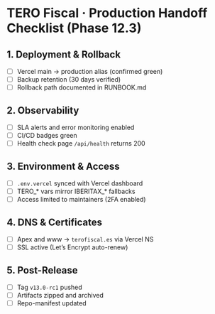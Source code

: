 # TERO Fiscal · Production Handoff Checklist (Phase 12.3)

## 1. Deployment & Rollback
- [ ] Vercel main → production alias (confirmed green)  
- [ ] Backup retention (30 days verified)  
- [ ] Rollback path documented in RUNBOOK.md  

## 2. Observability
- [ ] SLA alerts and error monitoring enabled  
- [ ] CI/CD badges green  
- [ ] Health check page `/api/health` returns 200  

## 3. Environment & Access
- [ ] `.env.vercel` synced with Vercel dashboard  
- [ ] TERO_* vars mirror IBERITAX_* fallbacks  
- [ ] Access limited to maintainers (2FA enabled)  

## 4. DNS & Certificates
- [ ] Apex and www → `terofiscal.es` via Vercel NS  
- [ ] SSL active (Let’s Encrypt auto-renew)  

## 5. Post-Release
- [ ] Tag `v13.0-rc1` pushed  
- [ ] Artifacts zipped and archived  
- [ ] Repo-manifest updated  
